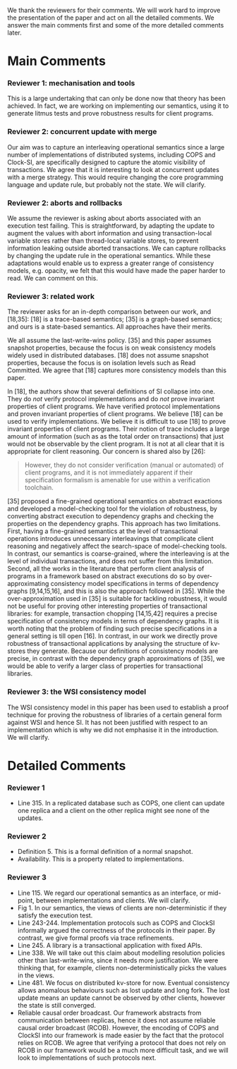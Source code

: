 We thank the reviewers for their comments. We will work hard to
improve the presentation of the paper and act on all the detailed
comments. We answer the main comments first and some of the more
detailed comments later.

# Main Comments

### Reviewer 1: mechanisation and tools

This is a large undertaking that can only be done now that theory has 
been achieved. In fact, we are working on implementing our semantics, 
using it to generate litmus tests and prove robustness results for 
client programs.

### Reviewer 2: concurrent update with merge

Our aim was to capture an interleaving operational semantics since a 
large number of implementations of distributed systems, including 
COPS and Clock-SI, are specifically designed to capture the atomic 
visibility of transactions. We agree that it is interesting to look
at concurrent updates with a merge strategy. This would require 
changing the core programming language and update rule, but 
probably not the state. We will clarify.
 
### Reviewer 2: aborts and rollbacks

We assume the reviewer is asking about aborts associated with an 
execution test failing. This is straightforward, by adapting the update 
to augment the values with abort information and using transaction-local 
variable stores rather than thread-local variable stores, to prevent information 
leaking outside aborted transactions.  We can capture 
rollbacks by changing the update rule in the operational semantics.
While these adaptations would enable us to express a greater range of 
consistency models, e.g. opacity, we felt that this would have made the paper
harder to read. We can comment on this. 

### Reviewer 3: related work

The reviewer asks for an in-depth comparison between our work, 
and [18,35]: [18] is a trace-based semantics; [35] is a
graph-based semantics; and ours is a state-based semantics. All
approaches have their merits.

We all assume the last-write-wins policy. [35] and this paper assumes
snapshot properties, because the focus is on weak consistency models
widely used in distributed databases. [18] does not assume snapshot
properties, because the focus is on isolation levels such as Read
Committed. We agree that [18] captures more consistency models than
this paper. 

In [18], the authors show that several definitions of SI collapse into
one.  They do *not* verify protocol implementations and do *not* prove
invariant properties of client programs. We have verified protocol
implementations and proven invariant properties of client programs. We
believe [18] can be used to verify implementations. We believe it is
difficult to use [18] to prove invariant properties of client
programs.  Their notion of trace includes a large amount of
information (such as as the total order on transactions) that just
would not be observable by the client program. It is not at all clear
that it is appropriate for client reasoning. Our concern is shared
also by [26]: 
> However, they do not consider verification (manual or
> automated) of client programs, and it is not immediately apparent if
> their specification formalism is amenable for use within a
> verification toolchain.

[35] proposed a fine-grained operational semantics on abstract
exactions and developed a model-checking tool for the violation of
robustness, by converting abstract execution to dependency graphs and
checking the properties on the dependency graphs. This approach has
two limitations.  First, having a fine-grained semantics at the level
of transactional operations introduces unnecessary interleavings that
complicate client reasoning and negatively affect the search-space of
model-checking tools. In contrast, our semantics is coarse-grained,
where the interleaving is at the level of individual transactions, and
does not suffer from this limitation. Second, all the works in the
literature that perform client analysis of programs in a framework
based on abstract executions do so by over-approximating consistency
model specifications in terms of dependency graphs [9,14,15,16], and
this is also the approach followed in [35]. While the
over-approximation used in [35] is suitable for tackling robustness,
it would not be useful for proving other interesting properties of
transactional libraries: for example, transaction chopping [14,15,42]
requires a precise specification of consistency models in
terms of dependency graphs. It is worth noting that the problem of
finding such precise specifications in a general setting is till
open [16].  In contrast, in our work we directly prove robustness of
transactional applications by analysing the structure of kv-stores
they generate. Because our definitions of consistency models are
precise, in contrast with the dependency graph approximations of [35],
we would be able to verify a larger class of properties for
transactional libraries.

### Reviewer 3: the WSI consistency model

The WSI consistency model in this paper has been used to establish 
a proof technique for proving the robustness of libraries of a certain 
general form against WSI and hence SI. It has not been justified with 
respect to an implementation which is why we did not emphasise it in 
the introduction. We will clarify.

# Detailed Comments

### Reviewer 1

- Line 315. In a replicated database such as COPS, one client can update
one replica and a client on the other replica might see none of the
updates.

### Reviewer 2

- Definition 5. This is a formal definition of a normal snapshot.
- Availability. This is a property related to implementations. 

### Reviewer 3

- Line 115. We regard our operational semantics as an interface, or
mid-point, between implementations and clients. We will clarify.
- Fig 1. In our semantics, the views of clients are non-deterministic if
they satisfy the execution test.
- Line 243-244. Implementation protocols such as COPS and ClockSI informally 
argued the correctness of the protocols in their paper.
By contrast, we give formal proofs via trace refinements.
- Line 245. A library is a transactional application with fixed APIs.
- Line 338. We will take out this claim about modelling resolution
policies other than last-write-wins, since it needs more
justification. We were thinking that, for example, clients
non-deterministically picks the values in the views.
- Line 481. We focus on distributed kv-store for now. Eventual
consistency allows anomalous behaviours such as lost update and long
fork. The lost update means an update cannot be observed by other
clients, however the state is still converged.
- Reliable causal order broadcast. Our framework abstracts from
communication between replicas, hence it does not assume reliable
causal order broadcast (RCOB). However, the encoding of COPS and
ClockSI into our framework is made easier by the fact that the 
protocol relies on RCOB.  We agree that verifying a protocol that 
does not rely on RCOB in our framework would be a much more difficult 
task, and we will look to implementations of such protocols next.
